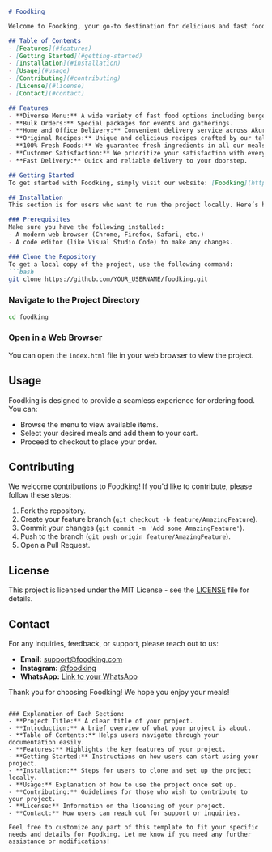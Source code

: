 
```markdown
# Foodking

Welcome to Foodking, your go-to destination for delicious and fast food delivery in Akure and Ondo State! At Foodking, we take pride in serving high-quality meals, including mouth-watering burgers, crispy chicken, savory shawarma, and much more. We also cater to events, making sure your celebrations are deliciously unforgettable.

## Table of Contents
- [Features](#features)
- [Getting Started](#getting-started)
- [Installation](#installation)
- [Usage](#usage)
- [Contributing](#contributing)
- [License](#license)
- [Contact](#contact)

## Features
- **Diverse Menu:** A wide variety of fast food options including burgers, chicken, shawarma, and more.
- **Bulk Orders:** Special packages for events and gatherings.
- **Home and Office Delivery:** Convenient delivery service across Akure and Ondo State.
- **Original Recipes:** Unique and delicious recipes crafted by our talented chefs.
- **100% Fresh Foods:** We guarantee fresh ingredients in all our meals.
- **Customer Satisfaction:** We prioritize your satisfaction with every order.
- **Fast Delivery:** Quick and reliable delivery to your doorstep.

## Getting Started
To get started with Foodking, simply visit our website: [Foodking](https://thefoodking.netlify.app/) and explore our menu! You can place your order directly through the site.

## Installation
This section is for users who want to run the project locally. Here’s how you can set it up:

### Prerequisites
Make sure you have the following installed:
- A modern web browser (Chrome, Firefox, Safari, etc.)
- A code editor (like Visual Studio Code) to make any changes.

### Clone the Repository
To get a local copy of the project, use the following command:
```bash
git clone https://github.com/YOUR_USERNAME/foodking.git
```

### Navigate to the Project Directory
```bash
cd foodking
```

### Open in a Web Browser
You can open the `index.html` file in your web browser to view the project.

## Usage
Foodking is designed to provide a seamless experience for ordering food. You can:
- Browse the menu to view available items.
- Select your desired meals and add them to your cart.
- Proceed to checkout to place your order.

## Contributing
We welcome contributions to Foodking! If you'd like to contribute, please follow these steps:
1. Fork the repository.
2. Create your feature branch (`git checkout -b feature/AmazingFeature`).
3. Commit your changes (`git commit -m 'Add some AmazingFeature'`).
4. Push to the branch (`git push origin feature/AmazingFeature`).
5. Open a Pull Request.

## License
This project is licensed under the MIT License - see the [LICENSE](LICENSE) file for details.

## Contact
For any inquiries, feedback, or support, please reach out to us:
- **Email:** support@foodking.com
- **Instagram:** [@foodking](https://instagram.com/foodking)
- **WhatsApp:** [Link to your WhatsApp](https://wa.me/234XXXXXXXXXX) 

Thank you for choosing Foodking! We hope you enjoy your meals!
```

### Explanation of Each Section:
- **Project Title:** A clear title of your project.
- **Introduction:** A brief overview of what your project is about.
- **Table of Contents:** Helps users navigate through your documentation easily.
- **Features:** Highlights the key features of your project.
- **Getting Started:** Instructions on how users can start using your project.
- **Installation:** Steps for users to clone and set up the project locally.
- **Usage:** Explanation of how to use the project once set up.
- **Contributing:** Guidelines for those who wish to contribute to your project.
- **License:** Information on the licensing of your project.
- **Contact:** How users can reach out for support or inquiries.

Feel free to customize any part of this template to fit your specific needs and details for Foodking. Let me know if you need any further assistance or modifications!


